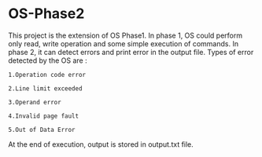 # OS-Phase2
This project is the extension of OS Phase1. In phase 1, OS could perform only read, write operation and some simple execution of commands. 
In phase 2, it can detect errors and print error in the output file. 
Types of error detected by the OS are :

    1.Operation code error  
    
    2.Line limit exceeded
    
    3.Operand error
    
    4.Invalid page fault
    
    5.Out of Data Error

At the end of execution, output is stored in output.txt file.
